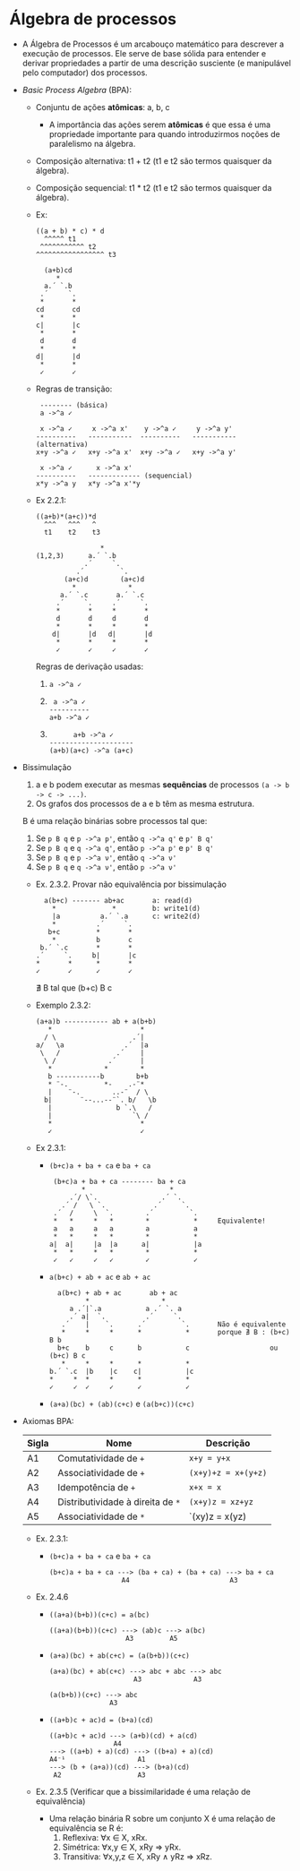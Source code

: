 Álgebra de processos
=====================

- A Álgebra de Processos é um arcabouço matemático para descrever a execução de
  processos. Ele serve de base sólida para entender e derivar propriedades a
  partir de uma descrição susciente (e manipulável pelo computador) dos
  processos.

- *Basic Process Algebra* (BPA):
  - Conjuntu de ações **atômicas**: a, b, c
    - A importância das ações serem **atômicas** é que essa é uma propriedade
      importante para quando introduzirmos noções de paralelismo na álgebra.
  - Composição alternativa: t1 + t2 (t1 e t2 são termos quaisquer da álgebra).
  - Composição sequencial: t1 * t2 (t1 e t2 são termos quaisquer da álgebra).

  - Ex:
    ```
    ((a + b) * c) * d
      ^^^^^ t1
     ^^^^^^^^^^^ t2 
    ^^^^^^^^^^^^^^^^^ t3

      (a+b)cd
         *     
      a.´ `.b  
     .´     `. 
     *       * 
    cd       cd
     *       * 
    c|       |c
     *       *
     d       d
     *       *
    d|       |d
     *       * 
     ✓       ✓ 
    ```

  - Regras de transição:
    ```
     -------- (básica)
     a ->^a ✓

     x ->^a ✓     x ->^a x'    y ->^a ✓     y ->^a y'
    ----------   -----------  ----------   ----------- (alternativa)
    x+y ->^a ✓   x+y ->^a x'  x+y ->^a ✓   x+y ->^a y'

     x ->^a ✓      x ->^a x'
    ----------   ------------- (sequencial)
    x*y ->^a y   x*y ->^a x'*y

    ```

  - Ex 2.2.1:
    ```
    ((a+b)*(a+c))*d
      ^^^   ^^^   ^
      t1    t2    t3

                    *     
    (1,2,3)      a.´ `.b
                .´     `. 
              .´         `. 
           (a+c)d        (a+c)d
             *             *     
          a.´ `.c       a.´ `.c  
         .´     `.     .´     `. 
         *       *     *       * 
         d       d     d       d
         *       *     *       * 
        d|       |d   d|       |d
         *       *     *       * 
         ✓       ✓     ✓       ✓ 
    ```

    Regras de derivação usadas:
    1. `a ->^a ✓`
    2. ```
        a ->^a ✓ 
       ----------
       a+b ->^a ✓
       ```
    3. ```
             a+b ->^a ✓ 
       ---------------------
       (a+b)(a+c) ->^a (a+c)
       ```

- Bissimulação
  1. a e b podem executar as mesmas **sequências** de processos
     `(a -> b -> c -> ...)`.
  2. Os grafos dos processos de a e b têm as mesma estrutura.

  B é uma relação binárias sobre processos tal que:
  1. Se `p B q` e `p ->^a p'`, então `q ->^a q'` e `p' B q'`
  2. Se `p B q` e `q ->^a q'`, então `p ->^a p'` e `p' B q'`
  3. Se `p B q` e `p ->^a ν'`, então `q ->^a ν'`
  4. Se `p B q` e `q ->^a ν'`, então `p ->^a ν'`

  - Ex. 2.3.2. Provar não equivalência por bissimulação
    ```
      a(b+c) ------- ab+ac       a: read(d)
        *              *         b: write1(d)
        |a          a.´ `.a      c: write2(d)
        *          .´     `.
       b+c         *       *
        *          b       c
     b.´ `.c       *       *
    .´     `.     b|       |c
    *       *      *       *
    ✓       ✓      ✓       ✓
    ```
    ∄ B tal que (b+c) B c

  - Exemplo 2.3.2:
    ```
    (a+a)b ----------- ab + a(b+b)
       *                      *
      / \                   .´|
    a/   \a               .´  |a
     \   /              .´    |
      \ /             .´      |
       *             *        *
       b -----------b        b+b
       * ¨-.         *-    .-¨*
       |    ¨-.        ..-¨  / \
      b|       ¨--...--¨`. b/   \b
       |                b `.\   /
       |                    `\ /
       *                      *
       ✓                      ✓
    ```

  - Ex 2.3.1:
    - `(b+c)a + ba + ca` e `ba + ca`
      ```
       (b+c)a + ba + ca -------- ba + ca
              *                     *
           .´/ \`.                .´ `. 
         .´ /   \ `.            .´     `.
       .´  /     \  `.        .´         `.
       *   *     *   *        *           *     Equivalente!
       a   a     a   a        a           a
       *   *     *   *        *           * 
      a|  a|     |a  |a      a|           |a
       *   *     *   *        *           *
       ✓   ✓     ✓   ✓        ✓           ✓
      ```

    - `a(b+c) + ab + ac` e `ab + ac`
      ```
        a(b+c) + ab + ac       ab + ac
               *                  *         
           a .´|`.a           a .´ `. a
           .´ a|  `.          .´     `.
         .´    |    `.      .´         `.       Não é equivalente
         *     *     *      *           *       porque ∄ B : (b+c) B b
        b+c    b     c      b           c                    ou (b+c) B c
         *     *     *      *           *
      b.´ `.c  |b    |c    c|           |c
      *     *  *     *      *           *
      ✓     ✓  ✓     ✓      ✓           ✓
      ```

    - `(a+a)(bc) + (ab)(c+c)` e `(a(b+c))(c+c)`

- Axiomas BPA:

  | Sigla  | Nome                              | Descrição           |
  |--------|-----------------------------------|---------------------|
  |   A1   | Comutatividade de `+`             | `x+y = y+x`         |
  |   A2   | Associatividade de `+`            | `(x+y)+z = x+(y+z)` |
  |   A3   | Idempotência de `+`               | `x+x = x`           |
  |   A4   | Distributividade à direita de `*` | `(x+y)z = xz+yz`    |
  |   A5   | Associatividade de `*`            | `(xy)z = x(yz)      |

  - Ex. 2.3.1:
    - `(b+c)a + ba + ca` e `ba + ca`
      ```
      (b+c)a + ba + ca ---> (ba + ca) + (ba + ca) ---> ba + ca
                        A4                         A3
      ```

  - Ex. 2.4.6
    - `((a+a)(b+b))(c+c) = a(bc)`
      ```
      ((a+a)(b+b))(c+c) ---> (ab)c ---> a(bc)
                         A3         A5
      ```

    - `(a+a)(bc) + ab(c+c) = (a(b+b))(c+c)`
      ```
      (a+a)(bc) + ab(c+c) ---> abc + abc ---> abc
                           A3             A3

      (a(b+b))(c+c) ---> abc
                     A3
      ```

    - `((a+b)c + ac)d = (b+a)(cd)`
      ```
      ((a+b)c + ac)d ---> (a+b)(cd) + a(cd)
                      A4
      ---> ((a+b) + a)(cd) ---> ((b+a) + a)(cd)
      A4⁻¹                  A1
      ---> (b + (a+a))(cd) ---> (b+a)(cd)
       A2                   A3
      ```

  - Ex. 2.3.5 (Verificar que a bissimilaridade é uma relação de equivalência)
    - Uma relação binária R sobre um conjunto X é uma relação de equivalência
      se R é:
      1. Reflexiva:  ∀x ∈ X, xRx.
      2. Simétrica:  ∀x,y ∈ X, xRy => yRx.
      3. Transitiva: ∀x,y,z ∈ X, xRy ∧ yRz => xRz.

